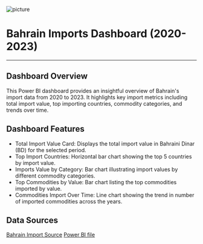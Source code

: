 ![picture](https://thumbs.dreamstime.com/b/cargo-container-flag-bahrain-lifted-crane-freight-terminal-d-illustration-376333910.jpg)

# Bahrain Imports Dashboard (2020-2023)
---
## Dashboard Overview 
This Power BI dashboard provides an insightful overview of Bahrain's import data from 2020 to 2023. It highlights key import metrics including total import value, top importing countries, commodity categories, and trends over time.
## Dashboard Features
-	Total Import Value Card: Displays the total import value in Bahraini Dinar (BD) for the selected period.
-	Top Import Countries: Horizontal bar chart showing the top 5 countries by import value.
-	Imports Value by Category: Bar chart illustrating import values by different commodity categories.
-	Top Commodities by Value: Bar chart listing the top commodities imported by value.
-	Commodities Import Over Time: Line chart showing the trend in number of imported commodities across the years.

## Data Sources
[Bahrain Import Source](https://www.data.gov.bh/pages/homepage/)
[Power BI file](https://drive.google.com/file/d/1rrSN86hZe3jDRSCC_-t_AoEz0Ol6k6U_/view?usp=sharing)
